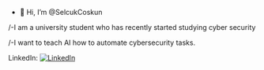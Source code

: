 - 👋 Hi, I’m @SelcukCoskun

/-I am a university student who has recently started studying cyber security

/-I want to teach AI how to automate cybersecurity tasks.

LinkedIn: [![LinkedIn](https://img.shields.io/badge/-LinkedIn-0077B5?style=flat-square&logo=linkedin&logoColor=white)](https://www.linkedin.com/in/sel%C3%A7uk-co%C5%9Fkun-282935299)

<!---
SelcukCoskun/SelcukCoskun is a ✨ special ✨ repository because its `README.md` (this file) appears on your GitHub profile.
You can click the Preview link to take a look at your changes.
--->
